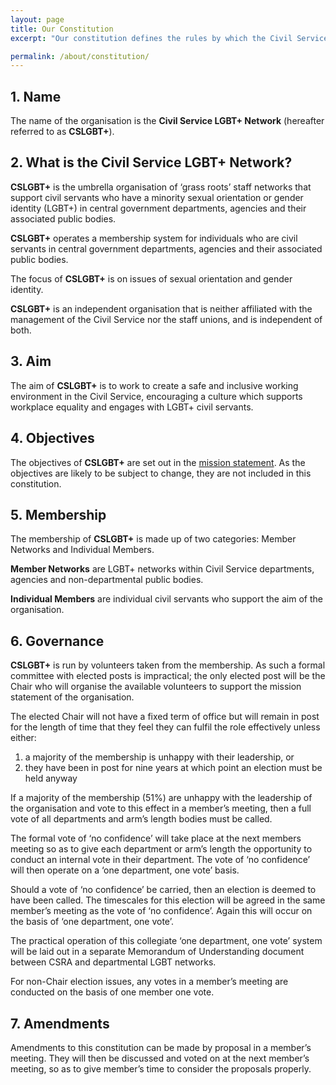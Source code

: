 ```yaml
---
layout: page
title: Our Constitution
excerpt: "Our constitution defines the rules by which the Civil Service LGBT+ Network must operate."

permalink: /about/constitution/
---
```


## 1. Name

The name of the organisation is the **Civil Service LGBT+ Network** (hereafter referred to as **CSLGBT+**).

## 2. What is the Civil Service LGBT+ Network?

**CSLGBT+** is the umbrella organisation of ‘grass roots’ staff networks that support civil servants who have a minority sexual orientation or gender identity (LGBT+) in central government departments, agencies and their associated public bodies.

**CSLGBT+** operates a membership system for individuals who are civil servants in central government departments, agencies and their associated public bodies.

The focus of **CSLGBT+** is on issues of sexual orientation and gender identity.

**CSLGBT+** is an independent organisation that is neither affiliated with the management of the Civil Service nor the staff unions, and is independent of both.

## 3. Aim

The aim of **CSLGBT+** is to work to create a safe and inclusive working environment in the Civil Service, encouraging a culture which supports workplace equality and engages with LGBT+ civil servants.

## 4. Objectives

The objectives of **CSLGBT+** are set out in the [mission statement](/about/mission-statement). As the objectives are likely to be subject to change, they are not included in this constitution.

## 5. Membership

The membership of **CSLGBT+** is made up of two categories: Member Networks and Individual Members.

**Member Networks** are LGBT+ networks within Civil Service departments, agencies and non-departmental public bodies.

**Individual Members** are individual civil servants who support the aim of the organisation.

## 6. Governance

**CSLGBT+** is run by volunteers taken from the membership. As such a formal committee with elected posts is impractical; the only elected post will be the Chair who will organise the available volunteers to support the mission statement of the organisation.

The elected Chair will not have a fixed term of office but will remain in post for the length of time that they feel they can fulfil the role effectively unless either:

1. a majority of the membership is unhappy with their leadership, or
2. they have been in post for nine years at which point an election must be held anyway

If a majority of the membership (51%) are unhappy with the leadership of the organisation and vote to this effect in a member’s meeting, then a full vote of all departments and arm’s length bodies must be called. 

The formal vote of ‘no confidence’ will take place at the next members meeting so as to give each department or arm’s length the opportunity to conduct an internal vote in their department. The vote of ‘no confidence’ will then operate on a ‘one department, one vote’ basis.

Should a vote of ‘no confidence’ be carried, then an election is deemed to have been called. The timescales for this election will be agreed in the same member’s meeting as the vote of ‘no confidence’. Again this will occur on the basis of ‘one department, one vote’.

The practical operation of this collegiate ‘one department, one vote’ system will be laid out in a separate Memorandum of Understanding document between CSRA and departmental LGBT networks.

For non-Chair election issues, any votes in a member’s meeting are conducted on the basis of one member one vote.

## 7. Amendments

Amendments to this constitution can be made by proposal in a member’s meeting. They will then be discussed and voted on at the next member’s meeting, so as to give member’s time to consider the proposals properly.